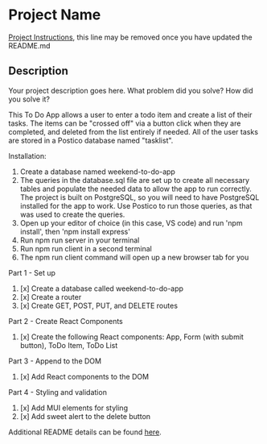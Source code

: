 # Project Name

[Project Instructions](./INSTRUCTIONS.md), this line may be removed once you have updated the README.md

## Description

Your project description goes here. What problem did you solve? How did you solve it?

This To Do App allows a user to enter a todo item and create a list of their tasks. The items can be "crossed off" via a button click when they are completed, 
and deleted from the list entirely if needed. All of the user tasks are stored in a Postico database named "tasklist". 


Installation: 


1. Create a database named weekend-to-do-app
2. The queries in the database.sql file are set up to create all necessary tables and populate the needed data to allow the app to run correctly. The project is built on PostgreSQL, so you will need to have PostgreSQL installed for the app to work. Use Postico to run those queries, as that was used to create the queries.
3. Open up your editor of choice (in this case, VS code) and run 'npm install', then 'npm install express'
4. Run npm run server in your terminal
5. Run npm run client in a second terminal
6. The npm run client command will open up a new browser tab for you


Part 1 - Set up
1. [x] Create a database called weekend-to-do-app
2. [x] Create a router
3. [x] Create GET, POST, PUT, and DELETE routes

Part 2 - Create React Components
1. [x] Create the following React components: App, Form (with submit button), ToDo Item, ToDo List

Part 3 - Append to the DOM
1. [x] Add React components to the DOM

Part 4 - Styling and validation
1. [x] Add MUI elements for styling
2. [x] Add sweet alert to the delete button


Additional README details can be found [here](https://github.com/PrimeAcademy/readme-template/blob/master/README.md).
